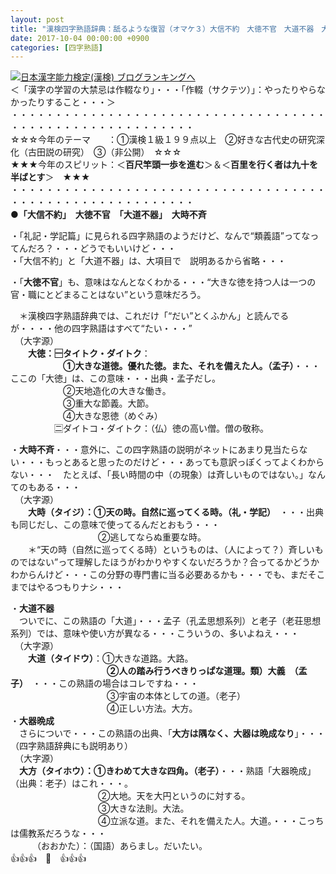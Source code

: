 ```yaml
---
layout: post
title: "漢検四字熟語辞典：舐るような復習（オマケ３）大信不約　大徳不官　大道不器　大時不斉"
date: 2017-10-04 00:00:00 +0900
categories: [四字熟語]
---
```


[![](/syuusyuu9701/assets/images/漢検四字熟語辞典：舐るような復習（オマケ３）大信不約-大徳不官-大道不器-大時不斉-br_c_3028_1.gif)](http://blog.with2.net/link.php?1659096:3028 "日本漢字能力検定(漢検) ブログランキングへ")[日本漢字能力検定(漢検) ブログランキングへ](http://blog.with2.net/link.php?1659096:3028)  
＜「漢字の学習の大禁忌は作輟なり」・・・「作輟（サクテツ）」：やったりやらなかったりすること・・・＞  
・・・・・・・・・・・・・・・・・・・・・・・・・・・・・・・・・・・・・・・・・・・・・・・・・・・・・・・・・  
☆☆☆今年のテーマ　　：①漢検１級１９９点以上　②好きな古代史の研究深化（古田説の研究）　③（非公開）　☆☆☆　　  
★★★今年のスピリット：＜**百尺竿頭一歩を進む**＞＆＜**百里を行く者は九十を半ばとす**＞　★★★  
・・・・・・・・・・・・・・・・・・・・・・・・・・・・・・・・・・・・・・・・・・・・・・・・・・・・・・・・・  
●**「大信不約」　大徳不官　「大道不器」　大時不斉**  
  
・「礼記・学記篇」に見られる四字熟語のようだけど、なんで“類義語”ってなってんだろ？・・・どうでもいいけど・・・  
・「大信不約」と「大道不器」は、大項目で　説明あるから省略・・・  
  
・「**大徳不官**」も、意味はなんとなくわかる・・・“大きな徳を持つ人は一つの官・職にとどまることはない”という意味だろう。  
  
　＊漢検四字熟語辞典では、これだけ「“だい”とくふかん」と読んでるが・・・・他の四字熟語はすべて“たい・・・”  
　（大字源）  
　　**大徳：🈩タイトク・ダイトク**：  
　　　　　　**①大きな道徳。優れた徳。また、それを備えた人。（孟子）**・・・ここの「大徳」は、この意味・・・出典・孟子だし。  
　　　　　　②天地造化の大きな働き。  
　　　　　　③重大な節義。大節。  
　　　　　　④大きな恩徳（めぐみ）  
　　　　　🈔ダイトコ・ダイトク：（仏）徳の高い僧。僧の敬称。  
  
・**大時不斉**・・・意外に、この四字熟語の説明がネットにあまり見当たらない・・・もっとあると思ったのだけど・・・あっても意訳っぽくってよくわからない・・・　たとえば、「長い時間の中（の現象）は斉しいものではない。」なんてのもある・・・  
　（大字源）  
　　**大時（タイジ）：①天の時。自然に巡ってくる時。（礼・学記）**　・・・出典も同じだし、この意味で使ってるんだとおもう・・・  
　　　　　　　　　　②逃してならぬ重要な時。  
　　＊“天の時（自然に巡ってくる時）というものは、（人によって？）斉しいものではない”って理解したほうがわかりやすくないだろうか？合ってるかどうかわからんけど・・・この分野の専門書に当る必要あるかも・・・でも、まだそこまではやるつもりナシ・・・  
  
・**大道不器**  
　ついでに、この熟語の「大道」・・・孟子（孔孟思想系列）と老子（老荘思想系列）では、意味や使い方が異なる・・・こういうの、多いよねえ・・・  
　（大字源）  
　　**大道（タイドウ）**：①大きな道路。大路。  
　　　　　　　　　　　**②人の踏み行うべきりっぱな道理。類）大義　（孟子）**　・・・この熟語の場合はコレですね・・・  
　　　　　　　　　　　③宇宙の本体としての道。（老子）  
　　　　　　　　　　　④正しい方法。大方。  
・**大器晩成**  
　さらについで・・・この熟語の出典、「**大方は隅なく、大器は晩成なり**」・・・（四字熟語辞典にも説明あり）  
　（大字源）  
　**大方（タイホウ）：①きわめて大きな四角。（老子）**・・・熟語「大器晩成」（出典：老子）はこれ・・・。  
　　　　　　　　　　②大地。天を大円というのに対する。  
　　　　　　　　　　③大きな法則。大法。  
　　　　　　　　　　④立派な道。また、それを備えた人。大道。・・・こっちは儒教系だろうな・・・  
　　　（おおかた）：（国語）あらまし。だいたい。  
👍👍👍　🐔　👍👍👍